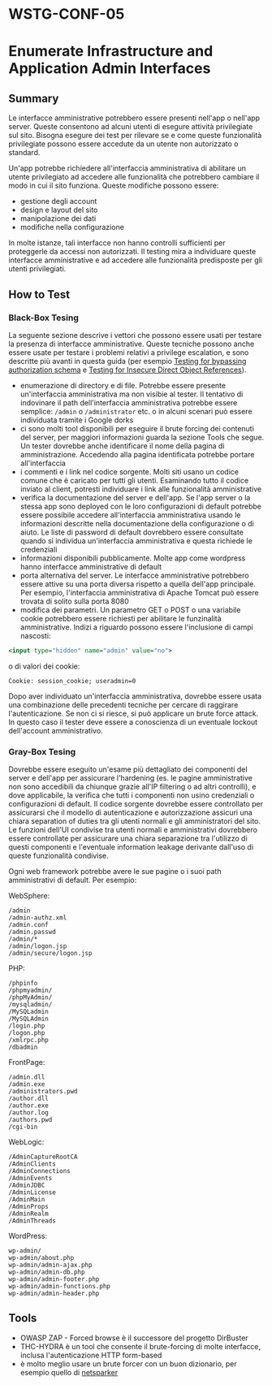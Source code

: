 # WSTG-CONF-05

# Enumerate Infrastructure and Application Admin Interfaces

## Summary

Le interfacce amministrative potrebbero essere presenti nell'app o nell'app server.
Queste consentono ad alcuni utenti di esegure attività privilegiate sul sito.
Bisogna esegure dei test per rilevare se e come queste funzionalità privilegiate possono essere accedute da un utente non autorizzato o standard.

Un'app potrebbe richiedere all'interfaccia amministrativa di abilitare un utente privilegiato ad accedere alle funzionalità che potrebbero cambiare il modo in cui il sito funziona.
Queste modifiche possono essere:

- gestione degli account
- design e layout del sito
- manipolazione dei dati
- modifiche nella configurazione

In molte istanze, tali interfacce non hanno controlli sufficienti per proteggerle da accessi non autorizzati.
Il testing mira a individuare queste interfacce amministrative e ad accedere alle funzionalità predisposte per gli utenti privilegiati.

## How to Test

### Black-Box Tesing

La seguente sezione descrive i vettori che possono essere usati per testare la presenza di interfacce amministrative.
Queste tecniche possono anche essere usate per testare i problemi relativi a privilege escalation, e sono descritte più avanti in questa guida (per esempio [Testing for bypassing authorization schema](./WSTG-ATHZ-02.md) e [Testing for Insecure Direct Object References](./WSTG-ATHZ-04.md)).

- enumerazione di directory e di file.
Potrebbe essere presente un'interfaccia amministrativa ma non visibie al tester.
Il tentativo di indovinare il path dell'interfaccia amministrativa potrebbe essere semplice: `/admin` o `/administrator` etc. o in alcuni scenari può essere individuata tramite i Google dorks
- ci sono molti tool disponibili per eseguire il brute forcing dei contenuti del server,
per maggiori informazioni guarda la sezione Tools che segue.
Un tester dovrebbe anche identificare il nome della pagina di amministrazione.
Accedendo alla pagina identificata potrebbe portare all'interfaccia
- i commenti e i link nel codice sorgente.
Molti siti usano un codice comune che è caricato per tutti gli utenti.
Esaminando tutto il codice inviato al client, potresti individuare i link alle funzionalità amministrative
- verifica la documentazione del server e dell'app.
Se l'app server o la stessa app sono deployed con le loro configurazioni di default potrebbe essere possibile accedere all'interfaccia amministrativa usando le informazioni descritte nella documentazione della configurazione o di aiuto.
Le liste di password di default dovrebbero essere consultate quando si individua un'interfaccia amministrativa e questa richiede le credenziali
- informazioni disponibili pubblicamente.
Molte app come wordpress hanno interfacce amministrative di default
- porta alternativa del server.
Le interfacce amministrative potrebbero essere attive su una porta diversa rispetto a quella dell'app principale.
Per esempio, l'interfaccia amministrativa di Apache Tomcat può essere trovata di solito sulla porta 8080
- modifica dei parametri.
Un parametro GET o POST o una variabile cookie potrebbero essere richiesti per abilitare le funzinalità amministrative.
Indizi a riguardo possono essere l'inclusione di campi nascosti:

```xml
<input type="hidden" name="admin" value="no">
```

o di valori dei cookie:

```
Cookie: session_cookie; useradmin=0
```

Dopo aver individuato un'interfaccia amministrativa, dovrebbe essere usata una combinazione delle precedenti tecniche per cercare di raggirare l'autenticazione.
Se non ci si riesce, si può applicare un brute force attack.
In questo caso il tester deve essere a conoscienza di un eventuale lockout dell'account amministrativo.

### Gray-Box Tesing

Dovrebbe essere eseguito un'esame più dettagliato dei componenti del server e dell'app per assicurare l'hardening (es. le pagine amministrative non sono accedibili da chiunque grazie all'IP filtering o ad altri controlli), 
e dove applicabile, la verifica che tutti i componenti non usino credenziali o configurazioni di default.
Il codice sorgente dovrebbe essere controllato per assicurarsi che il modello di autenticazione e autorizzazione assicuri una chiara separation of duties tra gli utenti normali e gli amministratori del sito.
Le funzioni dell'UI condivise tra utenti normali e amministrativi dovrebbero essere controllate per assicurare una chiara separazione tra l'utilizzo di questi componenti e l'eventuale information leakage derivante dall'uso di queste funzionalità condivise.

Ogni web framework potrebbe avere le sue pagine o i suoi path amministrativi di default.
Per esempio:

WebSphere:

```
/admin
/admin-authz.xml
/admin.conf
/admin.passwd
/admin/*
/admin/logon.jsp
/admin/secure/logon.jsp
```

PHP:

```
/phpinfo
/phpmyadmin/
/phpMyAdmin/
/mysqladmin/
/MySQLadmin
/MySQLAdmin
/login.php
/logon.php
/xmlrpc.php
/dbadmin
```

FrontPage:

```
/admin.dll
/admin.exe
/administrators.pwd
/author.dll
/author.exe
/author.log
/authors.pwd
/cgi-bin
```

WebLogic:

```
/AdminCaptureRootCA
/AdminClients
/AdminConnections
/AdminEvents
/AdminJDBC
/AdminLicense
/AdminMain
/AdminProps
/AdminRealm
/AdminThreads
```

WordPress:

```
wp-admin/
wp-admin/about.php
wp-admin/admin-ajax.php
wp-admin/admin-db.php
wp-admin/admin-footer.php
wp-admin/admin-functions.php
wp-admin/admin-header.php
```

## Tools

- OWASP ZAP - Forced browse è il successore del progetto DirBuster
- THC-HYDRA è un tool che consente il brute-forcing di molte interfacce, 
inclusa l'autenticazione HTTP form-based
- è molto meglio usare un brute forcer con un buon dizionario, per esempio quello di [netsparker](https://www.netsparker.com/blog/web-security/svn-digger-better-lists-for-forced-browsing/)